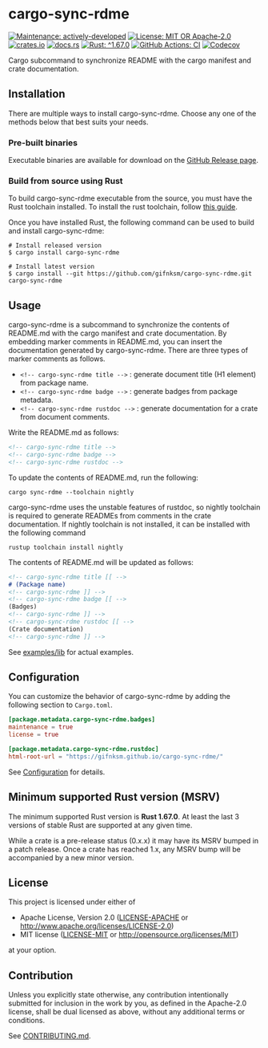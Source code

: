 <!-- cargo-sync-rdme title [[ -->
# cargo-sync-rdme
<!-- cargo-sync-rdme ]] -->
<!-- cargo-sync-rdme badge [[ -->
[![Maintenance: actively-developed](https://img.shields.io/badge/maintenance-actively--developed-brightgreen.svg?style=flat-square)](https://doc.rust-lang.org/cargo/reference/manifest.html#the-badges-section)
[![License: MIT OR Apache-2.0](https://img.shields.io/crates/l/cargo-sync-rdme.svg?style=flat-square)](#license)
[![crates.io](https://img.shields.io/crates/v/cargo-sync-rdme.svg?logo=rust&style=flat-square)](https://crates.io/crates/cargo-sync-rdme)
[![docs.rs](https://img.shields.io/docsrs/cargo-sync-rdme.svg?logo=docs.rs&style=flat-square)](https://docs.rs/cargo-sync-rdme)
[![Rust: ^1.67.0](https://img.shields.io/badge/rust-^1.67.0-93450a.svg?logo=rust&style=flat-square)](https://doc.rust-lang.org/cargo/reference/manifest.html#the-rust-version-field)
[![GitHub Actions: CI](https://img.shields.io/github/actions/workflow/status/gifnksm/cargo-sync-rdme/ci.yml.svg?label=CI&logo=github&style=flat-square)](https://github.com/gifnksm/cargo-sync-rdme/actions/workflows/ci.yml)
[![Codecov](https://img.shields.io/codecov/c/github/gifnksm/cargo-sync-rdme.svg?label=codecov&logo=codecov&style=flat-square)](https://codecov.io/gh/gifnksm/cargo-sync-rdme)
<!-- cargo-sync-rdme ]] -->

Cargo subcommand to synchronize README with the cargo manifest and crate documentation.

## Installation

There are multiple ways to install cargo-sync-rdme.
Choose any one of the methods below that best suits your needs.

### Pre-built binaries

Executable binaries are available for download on the [GitHub Release page].

[GitHub Release page]: https://github.com/gifnksm/cargo-sync-rdme/releases/

### Build from source using Rust

To build cargo-sync-rdme executable from the source, you must have the Rust toolchain installed.
To install the rust toolchain, follow [this guide](https://www.rust-lang.org/tools/install).

Once you have installed Rust, the following command can be used to build and install cargo-sync-rdme:

```console
# Install released version
$ cargo install cargo-sync-rdme

# Install latest version
$ cargo install --git https://github.com/gifnksm/cargo-sync-rdme.git cargo-sync-rdme
```

## Usage

cargo-sync-rdme is a subcommand to synchronize the contents of README.md with the cargo manifest and crate documentation.
By embedding marker comments in README.md, you can insert the documentation generated by cargo-sync-rdme.
There are three types of marker comments as follows.

* `<!-- cargo-sync-rdme title -->` : generate document title (H1 element) from package name.
* `<!-- cargo-sync-rdme badge -->` : generate badges from package metadata.
* `<!-- cargo-sync-rdme rustdoc -->` : generate documentation for a crate from document comments.

Write the README.md as follows:

```markdown
<!-- cargo-sync-rdme title -->
<!-- cargo-sync-rdme badge -->
<!-- cargo-sync-rdme rustdoc -->
```

To update the contents of README.md, run the following:

```console
cargo sync-rdme --toolchain nightly
```

cargo-sync-rdme uses the unstable features of rustdoc, so nightly toolchain is required to generate READMEs from comments in the crate documentation.
If nightly toolchain is not installed, it can be installed with the following command

```console
rustup toolchain install nightly
```

The contents of README.md will be updated as follows:

```markdown
<!-- cargo-sync-rdme title [[ -->
# (Package name)
<!-- cargo-sync-rdme ]] -->
<!-- cargo-sync-rdme badge [[ -->
(Badges)
<!-- cargo-sync-rdme ]] -->
<!-- cargo-sync-rdme rustdoc [[ -->
(Crate documentation)
<!-- cargo-sync-rdme ]] -->
```

See [examples/lib](examples/lib) for actual examples.

## Configuration

You can customize the behavior of cargo-sync-rdme by adding the following section to `Cargo.toml`.

```toml
[package.metadata.cargo-sync-rdme.badges]
maintenance = true
license = true

[package.metadata.cargo-sync-rdme.rustdoc]
html-root-url = "https://gifnksm.github.io/cargo-sync-rdme/"
```

See [Configuration](./docs/configuration.md) for details.

## Minimum supported Rust version (MSRV)

The minimum supported Rust version is **Rust 1.67.0**.
At least the last 3 versions of stable Rust are supported at any given time.

While a crate is a pre-release status (0.x.x) it may have its MSRV bumped in a patch release.
Once a crate has reached 1.x, any MSRV bump will be accompanied by a new minor version.

## License

This project is licensed under either of

* Apache License, Version 2.0
   ([LICENSE-APACHE](LICENSE-APACHE) or <http://www.apache.org/licenses/LICENSE-2.0>)
* MIT license
   ([LICENSE-MIT](LICENSE-MIT) or <http://opensource.org/licenses/MIT>)

at your option.

## Contribution

Unless you explicitly state otherwise, any contribution intentionally submitted
for inclusion in the work by you, as defined in the Apache-2.0 license, shall be
dual licensed as above, without any additional terms or conditions.

See [CONTRIBUTING.md](CONTRIBUTING.md).
